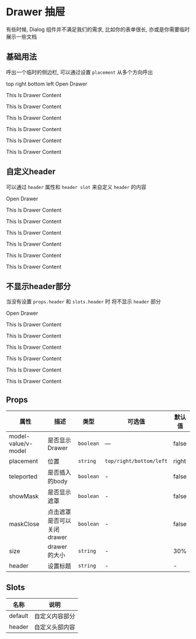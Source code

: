 # Drawer 抽屉

有些时候, Dialog 组件并不满足我们的需求, 比如你的表单很长, 亦或是你需要临时展示一些文档

## 基础用法

呼出一个临时的侧边栏, 可以通过设置 `placement` 从多个方向呼出

<div class="demo-block">
<ivy-radio-group v-model="placement">
    <ivy-radio label="top">top</ivy-radio>
    <ivy-radio label="right">right</ivy-radio>
    <ivy-radio label="bottom">bottom</ivy-radio>
    <ivy-radio label="left">left</ivy-radio>
</ivy-radio-group>
<ivy-button @click="visible=true">Open Drawer</ivy-button>
<ivy-drawer header="Drawer 标题" v-model="visible" teleported :placement="placement">
    <p>This Is Drawer Content</p>
    <p>This Is Drawer Content</p>
    <p>This Is Drawer Content</p>
    <p>This Is Drawer Content</p>
    <p>This Is Drawer Content</p>
    <p>This Is Drawer Content</p>
</ivy-drawer>
</div>

## 自定义header

可以通过 `header` 属性和 `header slot` 来自定义 `header` 的内容

<div class="demo-block">
<ivy-button @click="visible2=true">Open Drawer</ivy-button>
<ivy-drawer v-model="visible2" teleported>
    <template #header>
        我是通过 header slot 设置的内容，颜色为<span style="color: red;">红色</span>
    </template>
    <p>This Is Drawer Content</p>
    <p>This Is Drawer Content</p>
    <p>This Is Drawer Content</p>
    <p>This Is Drawer Content</p>
    <p>This Is Drawer Content</p>
    <p>This Is Drawer Content</p>
</ivy-drawer>
</div>

## 不显示header部分

当没有设置 `props.header` 和 `slots.header` 时 将不显示 `header` 部分

<div class="demo-block">
<ivy-button @click="visible1=true">Open Drawer</ivy-button>
<ivy-drawer v-model="visible1" teleported>
    <p>This Is Drawer Content</p>
    <p>This Is Drawer Content</p>
    <p>This Is Drawer Content</p>
    <p>This Is Drawer Content</p>
    <p>This Is Drawer Content</p>
    <p>This Is Drawer Content</p>
</ivy-drawer>
</div>

## Props

| 属性| 描述 | 类型 | 可选值 | 默认值 |
|-|-|-|-|-|
|model-value/v-model|是否显示 Drawer|`boolean`|—|false|
|placement|位置|`string`|`top/right/bottom/left`|right|
|teleported|是否插入的body|`boolean`|-|false|
|showMask|是否显示遮罩|`boolean`|-|false|
|maskClose|点击遮罩是否可以关闭drawer|`boolean`|-|false|
|size|drawer的大小|`string`|-|30%|
|header|设置标题|`string`|-|-|

## Slots

| 名称 | 说明 |
|------|------|
| default | 自定义内容部分 |
| header | 自定义头部内容 |


<script setup>
import { ref } from 'vue'
const visible = ref(false);
const placement = ref('right')
const setPlacement = (val)=> placement.value = val;

const visible1 = ref(false);
const visible2 = ref(false);
</script>